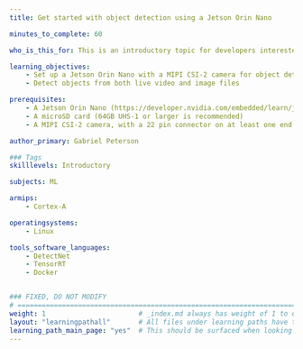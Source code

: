 ```yaml
---
title: Get started with object detection using a Jetson Orin Nano

minutes_to_complete: 60

who_is_this_for: This is an introductory topic for developers interested in integrating object detection into their applications.

learning_objectives: 
    - Set up a Jetson Orin Nano with a MIPI CSI-2 camera for object detection
    - Detect objects from both live video and image files

prerequisites:
    - A Jetson Orin Nano (https://developer.nvidia.com/embedded/learn/jetson-orin-nano-devkit-user-guide/index.html)
    - A microSD card (64GB UHS-1 or larger is recommended)
    - A MIPI CSI-2 camera, with a 22 pin connector on at least one end

author_primary: Gabriel Peterson

### Tags
skilllevels: Introductory

subjects: ML

armips:
    - Cortex-A

operatingsystems:
    - Linux

tools_software_languages:
    - DetectNet
    - TensorRT
    - Docker


### FIXED, DO NOT MODIFY
# ================================================================================
weight: 1                       # _index.md always has weight of 1 to order correctly
layout: "learningpathall"       # All files under learning paths have this same wrapper
learning_path_main_page: "yes"  # This should be surfaced when looking for related content. Only set for _index.md of learning path content.
---
```

